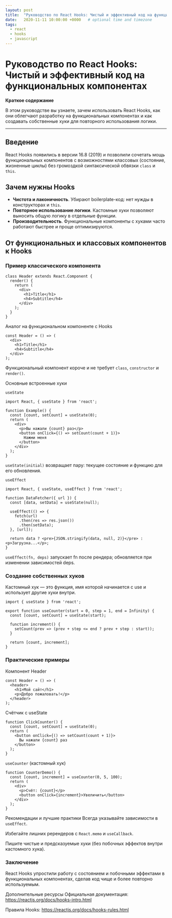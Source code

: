```yaml
---
layout: post
title:  "Руководство по React Hooks: Чистый и эффективный код на функциональных компонентах"
date:   2020-11-11 10:00:00 +0000   # optional time and timezone
tags:
  - react
  - hooks
  - javascript
---
```



# Руководство по React Hooks: Чистый и эффективный код на функциональных компонентах

**Краткое содержание**

В этом руководстве вы узнаете, зачем использовать React Hooks, как они облегчают разработку на функциональных компонентах и как создавать собственные хуки для повторного использования логики.

---


## Введение

React Hooks появились в версии 16.8 (2019) и позволили сочетать мощь функциональных компонентов с возможностями классовых (состояние, жизненные циклы) без громоздкой синтаксической обвязки `class` и `this`.

## Зачем нужны Hooks

- **Чистота и лаконичность**. Убирают boilerplate-код: нет нужды в конструкторах и `this`.  
- **Повторное использование логики**. Кастомные хуки позволяют выносить общую логику в отдельные функции.  
- **Производительность**. Функциональные компоненты с хуками часто работают быстрее и проще оптимизируются.

## От функциональных и классовых компонентов к Hooks

### Пример классического компонента

```
class Header extends React.Component {
  render() {
    return (
      <div>
        <h1>Title</h1>
        <h4>Subtitle</h4>
      </div>
    );
  }
}
```
Аналог на функциональном компоненте с Hooks
```
const Header = () => (
  <div>
    <h1>Title</h1>
    <h4>Subtitle</h4>
  </div>
);
```
Функциональный компонент короче и не требует `class`, `constructor` и `render()`.

Основные встроенные хуки

`useState`

```
import React, { useState } from 'react';

function Example() {
  const [count, setCount] = useState(0);
  return (
    <div>
      <p>Вы нажали {count} раз</p>
      <button onClick={() => setCount(count + 1)}>
        Нажми меня
      </button>
    </div>
  );
}

```
`useState(initial)` возвращает пару: текущее состояние и функцию для его обновления.

`useEffect`

```
import React, { useState, useEffect } from 'react';

function DataFetcher({ url }) {
  const [data, setData] = useState(null);

  useEffect(() => {
    fetch(url)
      .then(res => res.json())
      .then(setData);
  }, [url]);

  return data ? <pre>{JSON.stringify(data, null, 2)}</pre> : <p>Загрузка...</p>;
}
```
`useEffect(fn, deps)` запускает fn после рендера; обновляется при изменении зависимостей deps.

### Создание собственных хуков
Кастомный хук — это функция, имя которой начинается с use и использует другие хуки внутри.

```
import { useState } from 'react';

export function useCounter(start = 0, step = 1, end = Infinity) {
  const [count, setCount] = useState(start);

  function increment() {
    setCount(prev => (prev + step <= end ? prev + step : start));
  }

  return [count, increment];
}
```
### Практические примеры
Компонент Header

```
const Header = () => (
  <header>
    <h1>Мой сайт</h1>
    <p>Добро пожаловать!</p>
  </header>
);

```
Счётчик с useState

```
function ClickCounter() {
  const [count, setCount] = useState(0);
  return (
    <button onClick={() => setCount(count + 1)}>
      Вы нажали {count} раз
    </button>
  );
}
```
`useCounter` (кастомный хук)


```
function CounterDemo() {
  const [count, increment] = useCounter(0, 5, 100);
  return (
    <div>
      <p>Счёт: {count}</p>
      <button onClick={increment}>Увеличить</button>
    </div>
  );
}
```
Рекомендации и лучшие практики
Всегда указывайте зависимости в `useEffect`.

Избегайте лишних ререндеров с `React.memo` и `useCallback`.

Пишите чистые и предсказуемые хуки (без побочных эффектов внутри кастомного хука).

### Заключение
React Hooks упростили работу с состоянием и побочными эффектами в функциональных компонентах, сделав код чище и более повторно используемым.

Дополнительные ресурсы
Официальная документация: https://reactjs.org/docs/hooks-intro.html

Правила Hooks: https://reactjs.org/docs/hooks-rules.html


